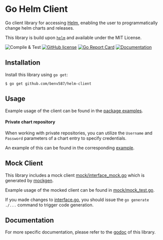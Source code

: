 # Go Helm Client
Go client library for accessing [Helm](https://github.com/helm/helm), enabling the user to programmatically change helm charts and releases.

This library is build upon [`helm`](https://github.com/helm/helm) and available under the MIT License.
 
![Compile & Test](https://github.com/mittwald/go-helm-client/workflows/Compile%20&%20Test/badge.svg)
[![GitHub license](https://img.shields.io/github/license/mittwald/go-helm-client.svg)](https://github.com/mittwald/go-helm-client/blob/master/LICENSE)
[![Go Report Card](https://goreportcard.com/badge/github.com/mittwald/go-helm-client)](https://goreportcard.com/report/github.com/mittwald/go-helm-client)
[![Documentation](https://godoc.org/github.com/mittwald/go-helm-client?status.svg)](https://pkg.go.dev/github.com/mittwald/go-helm-client)

## Installation
Install this library using `go get`:

    $ go get github.com/benv587/helm-client

## Usage
Example usage of the client can be found in the [package examples](https://pkg.go.dev/github.com/mittwald/go-helm-client?tab=doc#pkg-examples).

#### Private chart repository
When working with private repositories, you can utilize the `Username` and `Password` parameters of a chart entry to specify credentials.

An example of this can be found in the corresponding [example](https://pkg.go.dev/github.com/mittwald/go-helm-client?tab=doc#example_HelmClient_AddOrUpdateChartRepo_private).

## Mock Client
This library includes a mock client [mock/interface_mock.go](mock/interface.go) which is generated by [mockgen](https://github.com/golang/mock).

Example usage of the mocked client can be found in [mock/mock_test.go](mock/mock_test.go).

If you made changes to [interface.go](./interface.go), you should issue the `go generate ./...` command to trigger code generation.

## Documentation
For more specific documentation, please refer to the [godoc](https://pkg.go.dev/github.com/mittwald/go-helm-client/) of this library.